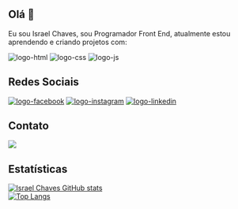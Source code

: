 ## Olá 👋

Eu sou Israel Chaves, sou Programador Front End, atualmente estou aprendendo e criando projetos com:
<br>
<div>
<img src="https://img.shields.io/badge/HTML-239120?style=for-the-badge&logo=html5&logoColor=white" alt="logo-html" />
<img src="https://img.shields.io/badge/CSS3-1572B6?style=for-the-badge&logo=css3&logoColor=white" alt="logo-css" />
<img src="https://img.shields.io/badge/JavaScript-323330?style=for-the-badge&logo=javascript&logoColor=F7DF1E" alt="logo-js"/>
</div>

## Redes Sociais
<div>
<a href="https://www.facebook.com/profile.php?id=61555926225367"><img src="https://img.shields.io/badge/Facebook-1877F2?style=for-the-badge&logo=facebook&logoColor=white" alt="logo-facebook"/></a>
<a href="https://www.instagram.com/israel.ifc/"><img src="https://img.shields.io/badge/Instagram-E4405F?style=for-the-badge&logo=instagram&logoColor=white" alt="logo-instagram"/></a>
<a href="https://www.linkedin.com/in/israel-farias-chaves-a53796318/"> <img src="https://img.shields.io/badge/LinkedIn-0077B5?style=for-the-badge&logo=linkedin&logoColor=white" alt="logo-linkedin"></a>
</div>

## Contato
<div>
  <a href="https://wa.me/5569993367737?text=Ol%C3%A1..."><img src="https://img.shields.io/badge/WhatsApp-25D366?style=for-the-badge&logo=whatsapp&logoColor=white"></a>
</div>


## Estatísticas
[![Israel Chaves GitHub stats](https://github-readme-stats.vercel.app/api?username=devisraelchaves)](https://github.com/anuraghazra/github-readme-stats)
<br>
[![Top Langs](https://github-readme-stats.vercel.app/api/top-langs/?username=devisraelchaves)](https://github.com/anuraghazra/github-readme-stats)







